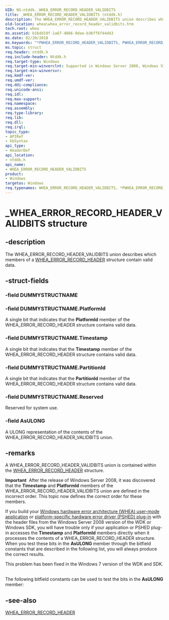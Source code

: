 ```yaml
---
UID: NS:ntddk._WHEA_ERROR_RECORD_HEADER_VALIDBITS
title: _WHEA_ERROR_RECORD_HEADER_VALIDBITS (ntddk.h)
description: The WHEA_ERROR_RECORD_HEADER_VALIDBITS union describes which members of a WHEA_ERROR_RECORD_HEADER structure contain valid data.
old-location: whea\whea_error_record_header_validbits.htm
tech.root: whea
ms.assetid: b16dd19f-1a67-4066-9dae-b36ff6f44d43
ms.date: 02/20/2018
ms.keywords: "*PWHEA_ERROR_RECORD_HEADER_VALIDBITS, PWHEA_ERROR_RECORD_HEADER_VALIDBITS, PWHEA_ERROR_RECORD_HEADER_VALIDBITS union pointer [WHEA Drivers and Applications], WHEA_ERROR_RECORD_HEADER_VALIDBITS, WHEA_ERROR_RECORD_HEADER_VALIDBITS union [WHEA Drivers and Applications], _WHEA_ERROR_RECORD_HEADER_VALIDBITS, ntddk/PWHEA_ERROR_RECORD_HEADER_VALIDBITS, ntddk/WHEA_ERROR_RECORD_HEADER_VALIDBITS, whea.whea_error_record_header_validbits, whearef_66b0c2f7-6fad-4cdb-ac15-f4d942d208e1.xml"
ms.topic: struct
req.header: ntddk.h
req.include-header: Ntddk.h
req.target-type: Windows
req.target-min-winverclnt: Supported in Windows Server 2008, Windows Vista SP1, and later versions of Windows.
req.target-min-winversvr: 
req.kmdf-ver: 
req.umdf-ver: 
req.ddi-compliance: 
req.unicode-ansi: 
req.idl: 
req.max-support: 
req.namespace: 
req.assembly: 
req.type-library: 
req.lib: 
req.dll: 
req.irql: 
topic_type:
- APIRef
- kbSyntax
api_type:
- HeaderDef
api_location:
- ntddk.h
api_name:
- WHEA_ERROR_RECORD_HEADER_VALIDBITS
product:
- Windows
targetos: Windows
req.typenames: WHEA_ERROR_RECORD_HEADER_VALIDBITS, *PWHEA_ERROR_RECORD_HEADER_VALIDBITS
---
```


# _WHEA_ERROR_RECORD_HEADER_VALIDBITS structure


## -description


The WHEA_ERROR_RECORD_HEADER_VALIDBITS union describes which members of a <a href="https://docs.microsoft.com/windows-hardware/drivers/ddi/content/ntddk/ns-ntddk-_whea_error_record_header">WHEA_ERROR_RECORD_HEADER</a> structure contain valid data.


## -struct-fields




### -field DUMMYSTRUCTNAME

 


### -field DUMMYSTRUCTNAME.PlatformId

A single bit that indicates that the <b>PlatformId</b> member of the WHEA_ERROR_RECORD_HEADER structure contains valid data.


### -field DUMMYSTRUCTNAME.Timestamp

A single bit that indicates that the <b>Timestamp</b> member of the WHEA_ERROR_RECORD_HEADER structure contains valid data.


### -field DUMMYSTRUCTNAME.PartitionId

A single bit that indicates that the <b>PartitionId</b> member of the WHEA_ERROR_RECORD_HEADER structure contains valid data.


### -field DUMMYSTRUCTNAME.Reserved

Reserved for system use.


### -field AsULONG

A ULONG representation of the contents of the WHEA_ERROR_RECORD_HEADER_VALIDBITS union.


## -remarks



A WHEA_ERROR_RECORD_HEADER_VALIDBITS union is contained within the <a href="https://docs.microsoft.com/windows-hardware/drivers/ddi/content/ntddk/ns-ntddk-_whea_error_record_header">WHEA_ERROR_RECORD_HEADER</a> structure.

<div class="alert"><b>Important</b>  After the release of Windows Server 2008, it was discovered that the <b>Timestamp</b> and <b>PlatformId</b> members of the WHEA_ERROR_RECORD_HEADER_VALIDBITS union are defined in the incorrect order. This topic now defines the correct order for these members.<p class="note">If you build your <a href="https://docs.microsoft.com/windows-hardware/drivers/whea/windows-hardware-error-architecture-aware-user-mode-applications">Windows hardware error architecture (WHEA) user-mode application</a> or <a href="https://docs.microsoft.com/windows-hardware/drivers/whea/platform-specific-hardware-error-driver-plug-ins2">platform-specific hardware error driver (PSHED) plug-in</a> with the header files from the Windows Server 2008 version of the WDK or Windows SDK, you will have trouble only if your application or PSHED plug-in accesses the <b>Timestamp</b> and <b>PlatformId</b> members directly when it processes the contents of a WHEA_ERROR_RECORD_HEADER structure. When you test these bits in the <b>AsULONG </b>member through the bitfield constants that are described in the following list, you will always produce the correct results.

<p class="note">This problem has been fixed in the Windows 7 version of the WDK and SDK.

</div>
<div> </div>
The following bitfield constants can be used to test the bits in the <b>AsULONG </b>member:






## -see-also




<a href="https://docs.microsoft.com/windows-hardware/drivers/ddi/content/ntddk/ns-ntddk-_whea_error_record_header">WHEA_ERROR_RECORD_HEADER</a>
 

 

